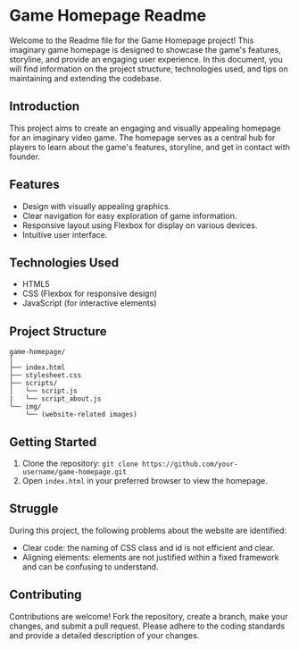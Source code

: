 # Game Homepage Readme

Welcome to the Readme file for the Game Homepage project! This imaginary game homepage is designed to showcase the game's features, storyline, and provide an engaging user experience. In this document, you will find information on the project structure, technologies used, and tips on maintaining and extending the codebase.

## Introduction
This project aims to create an engaging and visually appealing homepage for an imaginary video game. The homepage serves as a central hub for players to learn about the game's features, storyline, and get in contact with founder.

## Features
- Design with visually appealing graphics.
- Clear navigation for easy exploration of game information.
- Responsive layout using Flexbox for display on various devices.
- Intuitive user interface.

## Technologies Used
- HTML5
- CSS (Flexbox for responsive design)
- JavaScript (for interactive elements)

## Project Structure
```
game-homepage/
│
├── index.html
├── stylesheet.css
├── scripts/
│   └── script.js
|   └── script_about.js
└── img/
    └── (website-related images)
```

## Getting Started
1. Clone the repository: `git clone https://github.com/your-username/game-homepage.git`
2. Open `index.html` in your preferred browser to view the homepage.

## Struggle
During this project, the following problems about the website are identified:
- Clear code: the naming of CSS class and id is not efficient and clear.
- Aligning elements: elements are not justified within a fixed framework and can be confusing to understand.

## Contributing
Contributions are welcome! Fork the repository, create a branch, make your changes, and submit a pull request. Please adhere to the coding standards and provide a detailed description of your changes.
